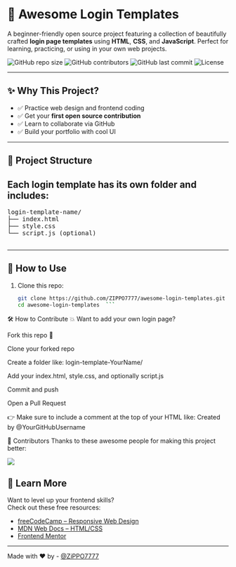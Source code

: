 # 🚪 Awesome Login Templates

A beginner-friendly open source project featuring a collection of beautifully crafted **login page templates** using **HTML**, **CSS**, and **JavaScript**. Perfect for learning, practicing, or using in your own web projects.

![GitHub repo size](https://img.shields.io/github/repo-size/ZIPPO7777/awesome-login-templates?color=green&style=flat-square)
![GitHub contributors](https://img.shields.io/github/contributors/ZIPPO7777/awesome-login-templates?style=flat-square)
![GitHub last commit](https://img.shields.io/github/last-commit/ZIPPO7777/awesome-login-templates?style=flat-square)
![License](https://img.shields.io/github/license/ZIPPO7777/awesome-login-templates?style=flat-square)

---

## ✨ Why This Project?

- ✅ Practice web design and frontend coding
- ✅ Get your **first open source contribution**
- ✅ Learn to collaborate via GitHub
- ✅ Build your portfolio with cool UI

---

## 📁 Project Structure

Each login template has its own folder and includes:
---
<pre>
login-template-name/
├── index.html
├── style.css
└── script.js (optional)
 </pre>

---

## 🚀 How to Use

1. Clone this repo:
   ```bash
   git clone https://github.com/ZIPPO7777/awesome-login-templates.git
   cd awesome-login-templates  ```

🛠 How to Contribute
💥 Want to add your own login page?

Fork this repo 🍴

Clone your forked repo

Create a folder like: login-template-YourName/

Add your index.html, style.css, and optionally script.js

Commit and push

Open a Pull Request

👉 Make sure to include a comment at the top of your HTML like:
Created by @YourGitHubUsername 


🌟 Contributors
Thanks to these awesome people for making this project better:

<a href="https://github.com/ZIPPO7777/awesome-login-templates/graphs/contributors"> 
<img src="https://contrib.rocks/image?repo=ZIPPO7777/awesome-login-templates" /> </a>

## 🧠 Learn More

Want to level up your frontend skills?  
Check out these free resources:

- [freeCodeCamp – Responsive Web Design](https://www.freecodecamp.org/learn/responsive-web-design/)
- [MDN Web Docs – HTML/CSS](https://developer.mozilla.org/en-US/docs/Web)
- [Frontend Mentor](https://www.frontendmentor.io/)



---
Made with ❤️ by - [@ZiPPO7777](https://github.com/ZiPPO7777)




